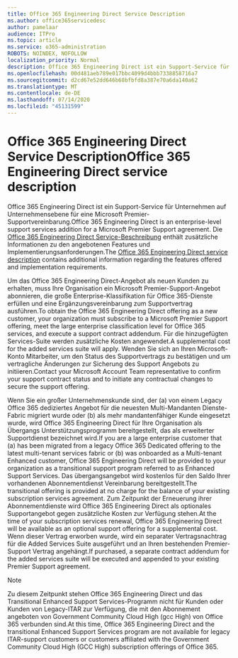 ```yaml
---
title: Office 365 Engineering Direct Service Description
ms.author: office365servicedesc
author: pamelaar
audience: ITPro
ms.topic: article
ms.service: o365-administration
ROBOTS: NOINDEX, NOFOLLOW
localization_priority: Normal
description: Office 365 Engineering Direct ist ein Support-Service für Unternehmen auf Unternehmensebene für eine Microsoft Premier-Supportvereinbarung. Die Office 365 Engineering Direct Service-Beschreibung enthält zusätzliche Informationen zu den angebotenen Features und Implementierungsanforderungen.
ms.openlocfilehash: 00d481aeb789e017bbc4099d4bbb7338858716a7
ms.sourcegitcommit: d2cd67e52dd646b68bfbfd8a387e70a6da140a62
ms.translationtype: MT
ms.contentlocale: de-DE
ms.lasthandoff: 07/14/2020
ms.locfileid: "45131599"
---
```

# <a name="office-365-engineering-direct-service-description"></a><span data-ttu-id="02eb5-104">Office 365 Engineering Direct Service Description</span><span class="sxs-lookup"><span data-stu-id="02eb5-104">Office 365 Engineering Direct service description</span></span>

<span data-ttu-id="02eb5-105">Office 365 Engineering Direct ist ein Support-Service für Unternehmen auf Unternehmensebene für eine Microsoft Premier-Supportvereinbarung.</span><span class="sxs-lookup"><span data-stu-id="02eb5-105">Office 365 Engineering Direct is an enterprise-level support services addition for a Microsoft Premier Support agreement.</span></span> <span data-ttu-id="02eb5-106">Die [Office 365 Engineering Direct Service-Beschreibung](https://github.com/MicrosoftDocs/OfficeDocs-O365ServiceDescriptions/blob/master/Office%20365%20Engineering%20Direct%20-%20Svc%20Desc%20(25mar2019).pdf) enthält zusätzliche Informationen zu den angebotenen Features und Implementierungsanforderungen.</span><span class="sxs-lookup"><span data-stu-id="02eb5-106">The [Office 365 Engineering Direct service description](https://github.com/MicrosoftDocs/OfficeDocs-O365ServiceDescriptions/blob/master/Office%20365%20Engineering%20Direct%20-%20Svc%20Desc%20(25mar2019).pdf) contains additional information regarding the features offered and implementation requirements.</span></span>

<span data-ttu-id="02eb5-107">Um das Office 365 Engineering Direct-Angebot als neuen Kunden zu erhalten, muss Ihre Organisation ein Microsoft Premier-Support-Angebot abonnieren, die große Enterprise-Klassifikation für Office 365-Dienste erfüllen und eine Ergänzungsvereinbarung zum Supportvertrag ausführen.</span><span class="sxs-lookup"><span data-stu-id="02eb5-107">To obtain the Office 365 Engineering Direct offering as a new customer, your organization must subscribe to a Microsoft Premier Support offering, meet the large enterprise classification level for Office 365 services, and execute a support contract addendum.</span></span> <span data-ttu-id="02eb5-108">Für die hinzugefügten Services-Suite werden zusätzliche Kosten angewendet.</span><span class="sxs-lookup"><span data-stu-id="02eb5-108">A supplemental cost for the added services suite will apply.</span></span> <span data-ttu-id="02eb5-109">Wenden Sie sich an Ihren Microsoft-Konto Mitarbeiter, um den Status des Supportvertrags zu bestätigen und um vertragliche Änderungen zur Sicherung des Support Angebots zu initiieren.</span><span class="sxs-lookup"><span data-stu-id="02eb5-109">Contact your Microsoft Account Team representative to confirm your support contract status and to initiate any contractual changes to secure the support offering.</span></span> 

<span data-ttu-id="02eb5-110">Wenn Sie ein großer Unternehmenskunde sind, der (a) von einem Legacy Office 365 dediziertes Angebot für die neuesten Multi-Mandanten Dienste-Fabric migriert wurde oder (b) als mehr mandantenfähiger Kunde eingesetzt wurde, wird Office 365 Engineering Direct für Ihre Organisation als Übergangs Unterstützungsprogramm bereitgestellt, das als erweiterter Supportdienst bezeichnet wird.</span><span class="sxs-lookup"><span data-stu-id="02eb5-110">If you are a large enterprise customer that (a) has been migrated from a legacy Office 365 Dedicated offering to the latest multi-tenant services fabric or (b) was onboarded as a Multi-tenant Enhanced customer, Office 365 Engineering Direct will be provided to your organization as a transitional support program referred to as Enhanced Support Services.</span></span> <span data-ttu-id="02eb5-111">Das übergangsangebot wird kostenlos für den Saldo Ihrer vorhandenen Abonnementdienst Vereinbarung bereitgestellt.</span><span class="sxs-lookup"><span data-stu-id="02eb5-111">The transitional offering is provided at no charge for the balance of your existing subscription services agreement.</span></span> <span data-ttu-id="02eb5-112">Zum Zeitpunkt der Erneuerung ihrer Abonnementdienste wird Office 365 Engineering Direct als optionales Supportangebot gegen zusätzliche Kosten zur Verfügung stehen.</span><span class="sxs-lookup"><span data-stu-id="02eb5-112">At the time of your subscription services renewal, Office 365 Engineering Direct will be available as an optional support offering for a supplemental cost.</span></span> <span data-ttu-id="02eb5-113">Wenn dieser Vertrag erworben wurde, wird ein separater Vertragsnachtrag für die Added Services Suite ausgeführt und an Ihren bestehenden Premier-Support Vertrag angehängt.</span><span class="sxs-lookup"><span data-stu-id="02eb5-113">If purchased, a separate contract addendum for the added services suite will be executed and appended to your existing Premier Support agreement.</span></span>

> [!NOTE]
> <span data-ttu-id="02eb5-114">Zu diesem Zeitpunkt stehen Office 365 Engineering Direct und das Transitional Enhanced Support Services-Programm nicht für Kunden oder Kunden von Legacy-ITAR zur Verfügung, die mit den Abonnement angeboten von Government Community Cloud High (gcc High) von Office 365 verbunden sind.</span><span class="sxs-lookup"><span data-stu-id="02eb5-114">At this time, Office 365 Engineering Direct and the transitional Enhanced Support Services program are not available for legacy ITAR-support customers or customers affiliated with the Government Community Cloud High (GCC High) subscription offerings of Office 365.</span></span>
